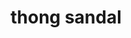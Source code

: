 ---
layout: smileys&emotion
title: thong sandal
emoji: thong_sandal
permalink: 🩴.html
image: assets/img/3moji/thong_sandal.png
---